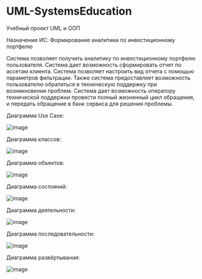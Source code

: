 # UML-SystemsEducation
Учебный проект UML и ООП

Назначение ИС:
Формирование аналитики по инвестиционному портфелю

Система позволяет получить аналитику по инвестиционному портфелю пользователя. 
Система дает возможность сформировать отчет по ассетам клиента. Система позволяет настроить вид отчета с помощью параметров фильтрации. Также система предоставляет возможность пользователю обратиться в техническую поддержку при возникновении проблем. Система дает возможность оператору технической поддержки провести полный жизненный цикл обращения, и передать обращение в банк сервиса для решения проблемы.

Диаграмма Use Case:

![image](https://user-images.githubusercontent.com/62895333/164970194-a134e66e-5cdf-49de-bb57-8d614f3a4c74.png)

Диаграмма классов:

![image](https://user-images.githubusercontent.com/62895333/164970270-625133ff-83f5-440a-bd49-5daf8a84933c.png)

Диаграмма объектов:


![image](https://user-images.githubusercontent.com/62895333/164970327-b17c0007-5282-40be-91ef-248968659e7d.png)

Диаграмма состояний:

![image](https://user-images.githubusercontent.com/62895333/164970370-2047eba5-3ee2-4c9a-ac67-67bdf250ba54.png)

Диаграмма деятельности:

![image](https://user-images.githubusercontent.com/62895333/164970550-cf20142d-fe80-4baf-a11f-d8f717cbc8a9.png)

Диаграмма последовательности:

![image](https://user-images.githubusercontent.com/62895333/164970489-e785b35b-efe1-4b85-9ba9-fa630ddd6049.png)

Диаграмма развёртывания:

![image](https://user-images.githubusercontent.com/62895333/164970763-d727fa7e-97df-416a-ac9e-477ceab3959e.png)
